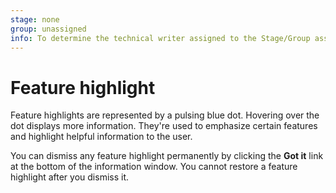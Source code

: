 ```yaml
---
stage: none
group: unassigned
info: To determine the technical writer assigned to the Stage/Group associated with this page, see https://about.gitlab.com/handbook/engineering/ux/technical-writing/#assignments
---
```


# Feature highlight

Feature highlights are represented by a pulsing blue dot. Hovering over the dot
displays more information. They're used to emphasize certain features and
highlight helpful information to the user.

You can dismiss any feature highlight permanently by clicking the **Got it** link
at the bottom of the information window. You cannot restore a feature highlight
after you dismiss it.
